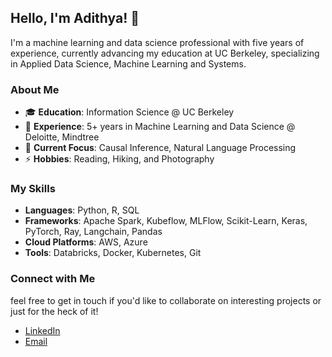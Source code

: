 ## Hello, I'm Adithya! 👋

I'm a machine learning and data science professional with five years of experience, currently advancing my education at UC Berkeley, specializing in Applied Data Science, Machine Learning and Systems.

### About Me

- 🎓 **Education**: Information Science @ UC Berkeley
- 💼 **Experience**: 5+ years in Machine Learning and Data Science @ Deloitte, Mindtree
- 🔭 **Current Focus**: Causal Inference, Natural Language Processing
- ⚡ **Hobbies**: Reading, Hiking, and Photography

### My Skills

- **Languages**: Python, R, SQL
- **Frameworks**: Apache Spark, Kubeflow, MLFlow, Scikit-Learn, Keras, PyTorch, Ray, Langchain, Pandas
- **Cloud Platforms**: AWS, Azure
- **Tools**: Databricks, Docker, Kubernetes, Git

### Connect with Me

feel free to get in touch if you'd like to collaborate on interesting projects or just for the heck of it!

- [LinkedIn](https://www.linkedin.com/in/adithya27)
- [Email](mailto:adithyasubramaniam@berkeley.edu)

<!--
**adits27/adits27** is a ✨ _special_ ✨ repository because its `README.md` (this file) appears on your GitHub profile.

Here are some ideas to get you started:

- 🔭 I’m currently working on ...
- 🌱 I’m currently learning ...
- 👯 I’m looking to collaborate on ...
- 🤔 I’m looking for help with ...
- 💬 Ask me about ...
- 📫 How to reach me: ...
- 😄 Pronouns: ...
- ⚡ Fun fact: ...
-->
